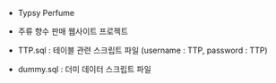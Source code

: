 - Typsy Perfume
- 주류 향수 판매 웹사이트 프로젝트

- TTP.sql
  : 테이블 관련 스크립트 파일
  (username : TTP, password : TTP)
- dummy.sql
  : 더미 데이터 스크립트 파일
